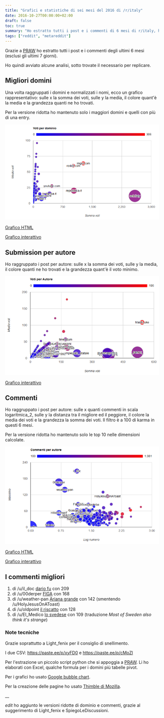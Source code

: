```yaml
---
title: "Grafici e statistiche di sei mesi del 2016 di /r/italy"
date: 2016-10-27T00:00:00+02:00
draft: false
toc: true
summary: "Ho estratto tutti i post e i commenti di 6 mesi di r/italy, ho quindi avviato alcune analisi."
tags: ["reddit", "metareddit"]
---
```


Grazie a [PRAW](https://praw.readthedocs.io/en/praw4/) ho estratto tutti i post e i commenti degli ultimi 6 mesi (esclusi gli ultimi 7 giorni).

Ho quindi avviato alcune analisi, sotto trovate il necessario per replicare.

## Migliori domini
Una volta raggruppati i domini e normalizzati i nomi, ecco un grafico rappresentativo: sulle x la somma dei voti, sulle y la media, il colore quant'è la media e la grandezza quanti ne ho trovati.

Per la versione ridotta ho mantenuto solo i maggiori domini e quelli con più di una entry.

![Grafico](domini.jpg)

[Grafico HTML](/subpages/ritaly-2016/domini/)

[Grafico interattivo](/subpages/ritaly-2016/domini/)

## Submission per autore
Ho raggruppato i post per autore: sulle x la somma dei voti, sulle y la media, il colore quanti ne ho trovati e la grandezza quant'è il voto minimo.

![Grafico](autore.jpg)

[Grafico interattivo](/subpages/ritaly-2016/autore/)

## Commenti
Ho raggruppato i post per autore: sulle x quanti commenti in scala logaritmica_2, sulle y la distanza tra il migliore ed il peggiore, il colore la media dei voti e la grandezza la somma dei voti. Il filtro è a 100 di karma in questi 6 mesi.

Per la versione ridotta ho mantenuto solo le top 10 nelle dimensioni calcolate.

![Grafico](commenti.jpg)

[Grafico HTML](/subpages/ritaly-2016/commenti/)

[Grafico interattivo](/subpages/ritaly-2016/commenti2/)


## I commenti migliori

1. di /u/il_doc [dario fu](https://www.reddit.com/r/italy/comments/57916s/%C3%A8_morto_dario_fo/d8pz661/?context=1) con 209
1. di /u/00derper [FIGA](https://www.reddit.com/r/italy/comments/56j7ms/make_italy_great_again_miga/d8jp8jq/?context=1) con 168
1. di /u/weather-pan [Ariana grande](https://www.reddit.com/r/italy/comments/57fniv/i_am_a_bored_girl_from_hong_kong_who_happened_to/d8rlgh9/?context=1) con 142 (smentendo /u/HolyJesusOnAToast)
1. di /u/oldpoint [il riscatto](https://www.reddit.com/r/italy/comments/56r03c/til_il_reato_di_atti_osceni_%C3%A8_stato_depenalizzato/d8lnwcs/?context=1) con 128
1. di /u/El_Medico  [lo svedese](https://www.reddit.com/r/italy/comments/57m5d6/til_in_svezia_mettono_la_banana_sulla_pizza/d8tl04u?context=1) con 109 (traduzione _Most of Sweden also think it's strange_)

### Note tecniche
Grazie soprattutto a Light_fenix per il consiglio di snellimento.
 
I due CSV: https://paste.ee/p/xyFD0 e https://paste.ee/p/cMoZl

Per l'estrazione un piccolo script python che si appoggia a [PRAW](https://praw.readthedocs.io/en/praw4/).  Li ho elaborati con Excel, qualche formula per i domini più tabelle pivot.

Per i grafici ho usato [Google bubble chart](https://developers.google.com/chart/interactive/docs/gallery/bubblechart).

Per la creazione delle pagine ho usato [Thimble di Mozilla](https://thimble.mozilla.org/).

__

_edit_ ho aggiunto le versioni ridotte di dominio e commenti, grazie al suggerimento di Light_fenix e SpiegoLeDiscussioni.